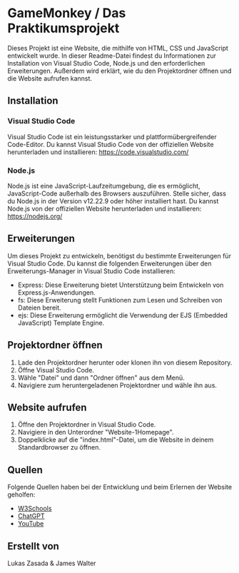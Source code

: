 # GameMonkey / Das Praktikumsprojekt

Dieses Projekt ist eine Website, die mithilfe von HTML, CSS und JavaScript entwickelt wurde. In dieser Readme-Datei findest du Informationen zur Installation von Visual Studio Code, Node.js und den erforderlichen Erweiterungen. Außerdem wird erklärt, wie du den Projektordner öffnen und die Website aufrufen kannst.

## Installation

### Visual Studio Code

Visual Studio Code ist ein leistungsstarker und plattformübergreifender Code-Editor. Du kannst Visual Studio Code von der offiziellen Website herunterladen und installieren: https://code.visualstudio.com/

### Node.js

Node.js ist eine JavaScript-Laufzeitumgebung, die es ermöglicht, JavaScript-Code außerhalb des Browsers auszuführen. Stelle sicher, dass du Node.js in der Version v12.22.9 oder höher installiert hast. Du kannst Node.js von der offiziellen Website herunterladen und installieren: https://nodejs.org/

## Erweiterungen

Um dieses Projekt zu entwickeln, benötigst du bestimmte Erweiterungen für Visual Studio Code. Du kannst die folgenden Erweiterungen über den Erweiterungs-Manager in Visual Studio Code installieren:

- Express: Diese Erweiterung bietet Unterstützung beim Entwickeln von Express.js-Anwendungen.
- fs: Diese Erweiterung stellt Funktionen zum Lesen und Schreiben von Dateien bereit.
- ejs: Diese Erweiterung ermöglicht die Verwendung der EJS (Embedded JavaScript) Template Engine.

## Projektordner öffnen

1. Lade den Projektordner herunter oder klonen ihn von diesem Repository.
2. Öffne Visual Studio Code.
3. Wähle "Datei" und dann "Ordner öffnen" aus dem Menü.
4. Navigiere zum heruntergeladenen Projektordner und wähle ihn aus.

## Website aufrufen

1. Öffne den Projektordner in Visual Studio Code.
2. Navigiere in den Unterordner "Website-1Homepage".
3. Doppelklicke auf die "index.html"-Datei, um die Website in deinem Standardbrowser zu öffnen.

## Quellen

Folgende Quellen haben bei der Entwicklung und beim Erlernen der Website geholfen:

- [W3Schools](https://www.w3schools.com/)
- [ChatGPT](https://chat.openai.com/)
- [YouTube](https://www.youtube.com/)

## Erstellt von

Lukas Zasada & James Walter
